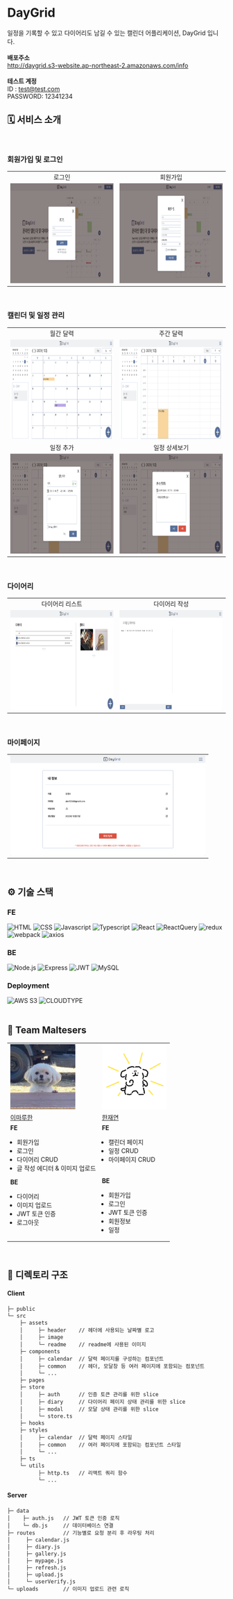 # DayGrid

일정을 기록할 수 있고 다이어리도 남길 수 있는 캘린더 어플리케이션, DayGrid 입니다.<br/><br/>
<strong>배포주소</strong><br/> http://daygrid.s3-website.ap-northeast-2.amazonaws.com/info<br/>
<br/>
<strong>테스트 계정</strong>
<br/>
ID : <span style='pointer-events: none; color: black;'>test@test.com</span>
<br/>
PASSWORD: 12341234
<br/>

## 🗓️ 서비스 소개

<br/>

### 회원가입 및 로그인

<table>
  <tbody>
    <tr>
      <td style='text-align: center'>
        로그인
      </td>
      <td style='text-align: center'>
        회원가입
      </td>
    </tr>
    <tr>
      <td style='vertical-align: top'>
        <img
            src="./client/src/assets/readme/로그인.png"
            width="450px"
            height="230px"
            alt=""
          />
      </td>
      <td style='vertical-align: top'>
        <img
            src="./client/src/assets/readme/회원가입.png"
            width="450px"
            height="230px"
            alt=""
          />
      </td>
    </tr>
  </tbody>
</table>
<br/>

### 캘린더 및 일정 관리

<table>
  <tbody>
    <tr>
      <td style='text-align: center'>
        월간 달력
      </td>
      <td style='text-align: center'>
        주간 달력
      </td>
    </tr>
    <tr>
      <td style='vertical-align: top'>
        <img
            src="./client/src/assets/readme/월간달력.png"
            width="450px"
            height="230px"
            alt=""
          />
      </td>
      <td style='vertical-align: top'>
        <img
            src="./client/src/assets/readme/주간달력.png"
            width="450px"
            height="230px"
            alt=""
          />
      </td>
    </tr>
    <tr>
      <td style='text-align: center'>
        일정 추가
      </td>
      <td style='text-align: center'>
        일정 상세보기
      </td>
    </tr>
    <tr>
      <td style='vertical-align: top'>
        <img
            src="./client/src/assets/readme/일정추가.png"
            width="450px"
            height="230px"
            alt=""
          />
      </td>
      <td style='vertical-align: top'>
        <img
            src="./client/src/assets/readme/일정상세보기.png"
            width="450px"
            height="230px"
            alt=""
          />
      </td>
    </tr>
  </tbody>
</table>
<br/>

### 다이어리

<table>
  <tbody>
    <tr>
      <td style='text-align: center'>
        다이어리 리스트
      </td>
      <td style='text-align: center'>
        다이어리 작성
      </td>
    </tr>
    <tr>
      <td style='vertical-align: top'>
        <img
            src="./client/src/assets/readme/다이어리리스트.png"
            width="450px"
            height="230px"
            alt=""
          />
      </td>
      <td style='vertical-align: top'>
        <img
            src="./client/src/assets/readme/다이어리작성.png"
            width="450px"
            height="230px"
            alt=""
          />
      </td>
    </tr>
  </tbody>
</table>
<br/>

### 마이페이지

<table>
  <tbody>
    <tr>
      <td style='vertical-align: top'>
        <img
            src="./client/src/assets/readme/마이페이지.png"
            width="450px"
            height="230px"
            alt=""
          />
      </td>
    </tr>
  </tbody>
</table>
<br/>

## ⚙️ 기술 스택

### FE

![HTML](https://img.shields.io/badge/html-E34F26?style=for-the-badge&logo=html5&logoColor=white)
![CSS](https://img.shields.io/badge/css-1572B6?style=for-the-badge&logo=css3&logoColor=white)
![Javascript](https://img.shields.io/badge/Javascript-F7DF1E?style=for-the-badge&logo=javascript&logoColor=black)
![Typescript](https://img.shields.io/badge/TypeScript-3178C6?style=for-the-badge&logo=typescript&logoColor=white)
![React](https://img.shields.io/badge/react-444444?style=for-the-badge&logo=react)
![ReactQuery](https://img.shields.io/badge/reactquery-FF4154?style=for-the-badge&logo=reactquery&logoColor=white)
![redux](https://img.shields.io/badge/redux-764ABC?style=for-the-badge&logo=redux&logoColor=white)
![webpack](https://img.shields.io/badge/webpack-8DD6F9?style=for-the-badge&logo=webpack&logoColor=white)
![axios](https://img.shields.io/badge/axios-8b00ff?style=for-the-badge&logo=axios&logoColor=white)
<br/>

### BE

![Node.js](https://img.shields.io/badge/node.js-339933?style=for-the-badge&logo=Node.js&logoColor=white)
![Express](https://img.shields.io/badge/express-000000?style=for-the-badge&logo=express&logoColor=white)
![JWT](https://img.shields.io/badge/JWT-149545?style=for-the-badge&logo=JWT&logoColor=white)
![MySQL](https://shields.io/badge/MySQL-lightgrey?logo=mysql&style=for-the-badge&logoColor=white)
<br/>

### Deployment

![AWS S3](https://camo.githubusercontent.com/41e508fe6d07151c0dff60f1b97b031022fd5a1b40d7c148bcbf7613a6622006/68747470733a2f2f696d672e736869656c64732e696f2f62616467652f416d617a6f6e25323053332d3631444146423f7374796c653d666f722d7468652d6261646765266c6f676f3d616d617a6f6e5333266c6f676f436f6c6f723d7768697465)
![CLOUDTYPE](https://shields.io/badge/CLOUDTYPE-black?style=for-the-badge)
<br/>
<br/>

## 🐶 Team Maltesers

<table>
  <tbody>
    <tr>
      <td>
        <img
        src="./client/src/assets/readme/재롱이.jpeg"
            width="150px;"
            alt=""
          />
      </td>
      <td>
        <img
            src="./client/src/assets/readme/몰티즈.png"
            width="150px;"
            alt=""
          />
      </td>
    </tr>
    <tr>
      <td style='vertical-align: top'>
        <a href="https://github.com/ddussi" target="_blank">이마루한</a>
      </td>
      <td style='vertical-align: top'>
        <a href="https://github.com/Jess-Apr" target="_blank">한재연</a>
      </td>
    </tr>
    <tr>
      <td style='vertical-align: top'>
        <strong>FE</strong>
        <ul style="padding-left: 15px">
          <li>회원가입</li>
          <li>로그인</li>
          <li>다이어리 CRUD</li>
          <li>글 작성 에디터 & 이미지 업로드</li>
        </ul>
        <strong>BE</strong>
        <ul style="padding-left: 15px">
          <li>다이어리</li>
          <li>이미지 업로드</li>
          <li>JWT 토큰 인증</li>
          <li>로그아웃</li>
          <br/>
        </ul>
      </td>
      <td style='vertical-align: top'>
        <strong>FE</strong>
        <ul style="padding-left: 15px">
          <li>캘린더 페이지</li>
          <li>일정 CRUD</li>
          <li>마이페이지 CRUD</li>
          <br/>
        </ul>
        <strong>BE</strong>
        <ul style="padding-left: 15px">
          <li>회원가입</li>
          <li>로그인</li>
          <li>JWT 토큰 인증</li>
          <li>회원정보</li>
          <li>일정</li>
        </ul>
      </td>
    </tr>
  </tbody>
</table>
<br/>

## 📁 디렉토리 구조

#### Client

```
├─ public
└─ src
    ├─ assets
    │     ├─ header    // 헤더에 사용되는 날짜별 로고
    │     ├─ image
    │     └─ readme    // readme에 사용된 이미지
    ├─ components
    │     ├─ calendar  // 달력 페이지를 구성하는 컴포넌트
    │     ├─ common    // 헤더, 모달창 등 여러 페이지에 포함되는 컴포넌트
    │     └─ ...
    ├─ pages
    ├─ store
    │     ├─ auth      // 인증 토큰 관리를 위한 slice
    │     ├─ diary     // 다이어리 페이지 상태 관리를 위한 slice
    │     ├─ modal     // 모달 상태 관리를 위한 slice
    │     └─ store.ts
    ├─ hooks
    ├─ styles
    │     ├─ calendar  // 달력 페이지 스타일
    │     ├─ common    // 여러 페이지에 포함되는 컴포넌트 스타일
    │     └─ ...
    ├─ ts
    └─ utils
          ├─ http.ts   // 리액트 쿼리 함수
          └─ ...
```

#### Server

```
├─ data
│    ├─ auth.js   // JWT 토큰 인증 로직
│    └─ db.js     // 데이터베이스 연결
├─ routes         // 기능별로 요청 분리 후 라우팅 처리
│     ├─ calendar.js
│     ├─ diary.js
│     ├─ gallery.js
│     ├─ mypage.js
│     ├─ refresh.js
│     ├─ upload.js
│     └─ userVerify.js
└─ uploads        // 이미지 업로드 관련 로직
```
